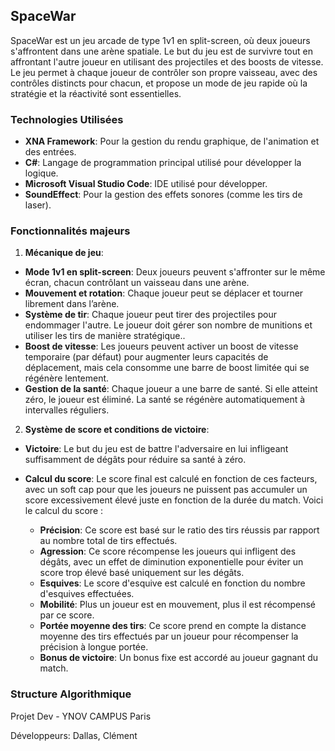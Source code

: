 ## SpaceWar

SpaceWar est un jeu arcade de type 1v1 en split-screen, où deux joueurs s'affrontent dans une arène spatiale. Le but du jeu est de survivre tout en affrontant l'autre joueur en utilisant des projectiles et des boosts de vitesse. Le jeu permet à chaque joueur de contrôler son propre vaisseau, avec des contrôles distincts pour chacun, et propose un mode de jeu rapide où la stratégie et la réactivité sont essentielles.

### Technologies Utilisées
- **XNA Framework**: Pour la gestion du rendu graphique, de l'animation et des entrées.
- **C#**: Langage de programmation principal utilisé pour développer la logique.
- **Microsoft Visual Studio Code**: IDE utilisé pour développer.
- **SoundEffect**: Pour la gestion des effets sonores (comme les tirs de laser).

### Fonctionnalités majeurs

1. **Mécanique de jeu**:

- **Mode 1v1 en split-screen**: Deux joueurs peuvent s'affronter sur le même écran, chacun contrôlant un vaisseau dans une arène.
- **Mouvement et rotation**: Chaque joueur peut se déplacer et tourner librement dans l’arène.
- **Système de tir**: Chaque joueur peut tirer des projectiles pour endommager l'autre. Le joueur doit gérer son nombre de munitions et utiliser les tirs de manière stratégique..
- **Boost de vitesse**: Les joueurs peuvent activer un boost de vitesse temporaire (par défaut) pour augmenter leurs capacités de déplacement, mais cela consomme une barre de boost limitée qui se régénère lentement.
- **Gestion de la santé**: Chaque joueur a une barre de santé. Si elle atteint zéro, le joueur est éliminé. La santé se régénère automatiquement à intervalles réguliers.

2. **Système de score et conditions de victoire**:

- **Victoire**: Le but du jeu est de battre l'adversaire en lui infligeant suffisamment de dégâts pour réduire sa santé à zéro.

- **Calcul du score**: Le score final est calculé en fonction de ces facteurs, avec un soft cap pour que les joueurs ne puissent pas accumuler un score excessivement élevé juste en fonction de la durée du match. Voici le calcul du score :
    - **Précision**: Ce score est basé sur le ratio des tirs réussis par rapport au nombre total de tirs effectués.
    - **Agression**: Ce score récompense les joueurs qui infligent des dégâts, avec un effet de diminution exponentielle pour éviter un score trop élevé basé uniquement sur les dégâts.
    - **Esquives**: Le score d'esquive est calculé en fonction du nombre d'esquives effectuées.
    - **Mobilité**: Plus un joueur est en mouvement, plus il est récompensé par ce score.
    - **Portée moyenne des tirs**: Ce score prend en compte la distance moyenne des tirs effectués par un joueur pour récompenser la précision à longue portée.
    - **Bonus de victoire**: Un bonus fixe est accordé au joueur gagnant du match.

### Structure Algorithmique

Projet Dev - YNOV CAMPUS Paris

Développeurs: Dallas, Clément
